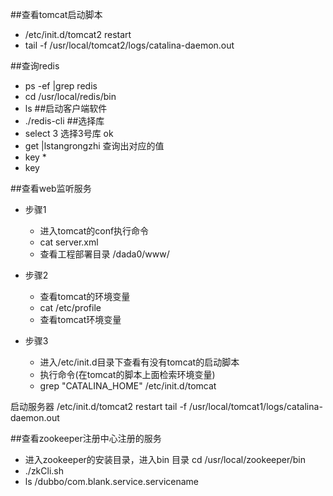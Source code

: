 ##查看tomcat启动脚本
* /etc/init.d/tomcat2 restart
* tail -f /usr/local/tomcat2/logs/catalina-daemon.out

##查询redis
* ps -ef |grep redis
* cd /usr/local/redis/bin
* ls
##启动客户端软件
* ./redis-cli
##选择库
* select 3 选择3号库
  ok
* get |lstangrongzhi  查询出对应的值
* key *
* key 


##查看web监听服务
* 步骤1
    * 进入tomcat的conf执行命令
    * cat server.xml
    * 查看工程部署目录 /dada0/www/

* 步骤2
    * 查看tomcat的环境变量
    * cat /etc/profile
    * 查看tomcat环境变量
* 步骤3
    * 进入/etc/init.d目录下查看有没有tomcat的启动脚本
    * 执行命令(在tomcat的脚本上面检索环境变量)
    * grep "CATALINA_HOME" /etc/init.d/tomcat

启动服务器
/etc/init.d/tomcat2 restart
tail -f /usr/local/tomcat1/logs/catalina-daemon.out

##查看zookeeper注册中心注册的服务
* 进入zookeeper的安装目录，进入bin 目录 cd /usr/local/zookeeper/bin
* ./zkCli.sh
* ls /dubbo/com.blank.service.servicename